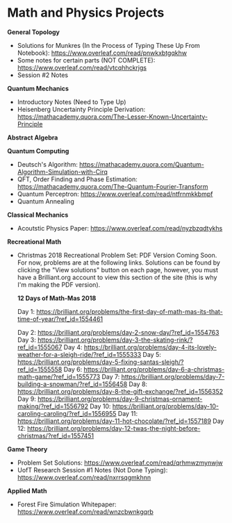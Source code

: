 # Math and Physics Projects

**General Topology**

- Solutions for Munkres (In the Process of Typing These Up From Notebook): https://www.overleaf.com/read/pnwkxbtgqkhw
- Some notes for certain parts (NOT COMPLETE): https://www.overleaf.com/read/vtcqhhckrjgs
- Session #2 Notes

**Quantum Mechanics**

- Introductory Notes (Need to Type Up)
- Heisenberg Uncertainty Principle Derivation: https://mathacademy.quora.com/The-Lesser-Known-Uncertainty-Principle

**Abstract Algebra**

**Quantum Computing**

- Deutsch's Algorithm: https://mathacademy.quora.com/Quantum-Algorithm-Simulation-with-Cirq
- QFT, Order Finding and Phase Estimation: https://mathacademy.quora.com/The-Quantum-Fourier-Transform
- Quantum Perceptron: https://www.overleaf.com/read/ntfrnmkkbmpf
- Quantum Annealing

**Classical Mechanics**

- Acoutstic Physics Paper: https://www.overleaf.com/read/nyzbzqdtykhs

**Recreational Math**

- Christmas 2018 Recreational Problem Set: PDF Version Coming Soon. For now, problems are at the following links. Solutions can be found by clicking the "View solutions" button on each page, however, you must have a Brilliant.org account to view this section of the site (this is why I'm making the PDF version).

  **12 Days of Math-Mas 2018**
  
  Day 1: https://brilliant.org/problems/the-first-day-of-math-mas-its-that-time-of-year/?ref_id=1554461
  
  Day 2: https://brilliant.org/problems/day-2-snow-day/?ref_id=1554763
  Day 3: https://brilliant.org/problems/day-3-the-skating-rink/?ref_id=1555067
  Day 4: https://brilliant.org/problems/day-4-its-lovely-weather-for-a-sleigh-ride/?ref_id=1555333
  Day 5: https://brilliant.org/problems/day-5-fixing-santas-sleigh/?ref_id=1555558
  Day 6: https://brilliant.org/problems/day-6-a-christmas-math-game/?ref_id=1555773
  Day 7: https://brilliant.org/problems/day-7-building-a-snowman/?ref_id=1556458
  Day 8: https://brilliant.org/problems/day-8-the-gift-exchange/?ref_id=1556352
  Day 9: https://brilliant.org/problems/day-9-christmas-ornament-making/?ref_id=1556792
  Day 10: https://brilliant.org/problems/day-10-caroling-caroling/?ref_id=1556955
  Day 11: https://brilliant.org/problems/day-11-hot-chocolate/?ref_id=1557189
  Day 12: https://brilliant.org/problems/day-12-twas-the-night-before-christmas/?ref_id=1557451

**Game Theory**

- Problem Set Solutions: https://www.overleaf.com/read/qrhmwzmynwjw
- UofT Research Session #1 Notes (Not Done Typing): https://www.overleaf.com/read/nxrrsqgmkhnn

**Applied Math**

- Forest Fire Simulation Whitepaper: https://www.overleaf.com/read/wnzcbwnkgqrb

